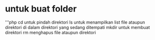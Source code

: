 # untuk buat folder 
 '''php
cd untuk pindah direktori
ls untuk menampilkan list file ataupun direktori di dalam direktori yang sedang ditempati
mkdir untuk membuat direktori
rm menghapus file ataupun direktori
